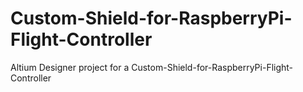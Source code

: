 # Custom-Shield-for-RaspberryPi-Flight-Controller
Altium Designer project for a Custom-Shield-for-RaspberryPi-Flight-Controller
